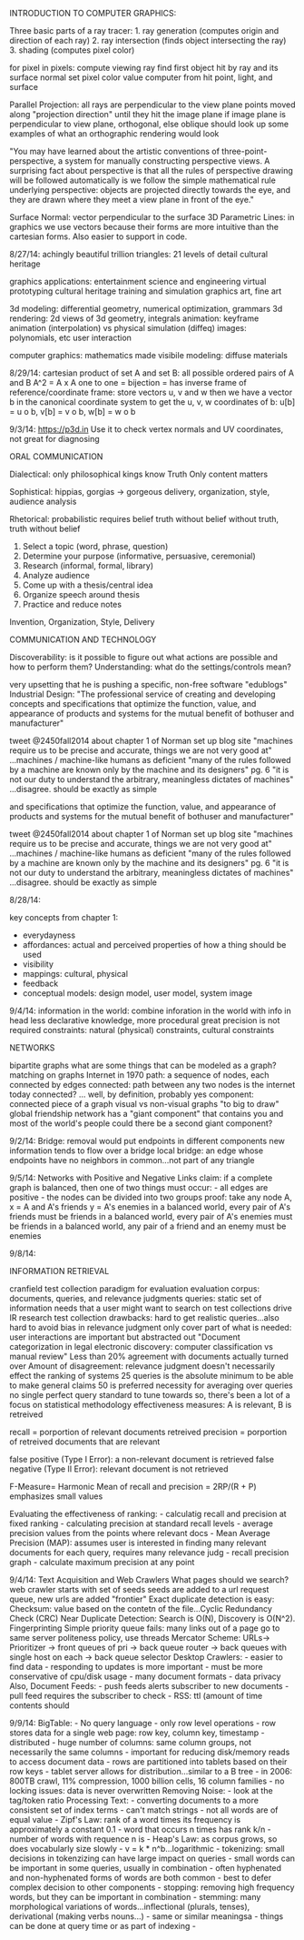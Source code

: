 INTRODUCTION TO COMPUTER GRAPHICS:

Three basic parts of a ray tracer: 1. ray generation (computes origin and
direction of each ray) 2. ray intersection (finds object intersecting the ray)
3. shading (computes pixel color)

for pixel in pixels: compute viewing ray find first object hit by ray and its
surface normal set pixel color value computer from hit point, light, and surface

Parallel Projection: all rays are perpendicular to the view plane points moved
along "projection direction" until they hit the image plane if image plane is
perpendicular to view plane, orthogonal, else oblique should look up some
examples of what an orthographic rendering would look
    
"You may have learned about the artistic conventions of three-point-perspective,
a system for manually constructing perspective views.  A surprising fact about
perspective is that all the rules of perspective drawing will be followed
automatically is we follow the simple mathematical rule underlying perspective:
objects are projected directly towards the eye, and they are drawn where they
meet a view plane in front of the eye."

Surface Normal: vector perpendicular to the surface 3D Parametric Lines: in
graphics we use vectors because their forms are more intuitive than the
cartesian forms.  Also easier to support in code.

8/27/14:
achingly beautiful
trillion triangles: 21 levels of detail
cultural heritage

graphics applications:
entertainment
science and engineering
virtual prototyping
cultural heritage
training and simulation
graphics art, fine art

3d modeling: differential geometry, numerical optimization, grammars
3d rendering: 2d views of 3d geometry, integrals
animation: keyframe animation (interpolation) vs physical simulation (diffeq)
images: polynomials, etc
user interaction

computer graphics: mathematics made visibile
modeling: diffuse materials

8/29/14:
cartesian product of set A and set B: all possible ordered pairs of A and B
A^2 = A x A
one to one = bijection = has inverse
frame of reference/coordinate frame: store vectors u, v and w
then we have a vector b in the canonical coordinate system
to get the u, v, w coordinates of b:
u[b] = u o b, v[b] = v o b, w[b] = w o b

9/3/14:
https://p3d.in
Use it to check vertex normals and UV coordinates, not great for diagnosing


ORAL COMMUNICATION

Dialectical: only philosophical kings know Truth Only content matters

Sophistical: hippias, gorgias -> gorgeous delivery, organization, style,
audience analysis

Rhetorical: probabilistic requires belief truth without belief without truth,
truth without belief

1. Select a topic (word, phrase, question)
2. Determine your purpose (informative, persuasive, ceremonial)
3. Research (informal, formal, library)
4. Analyze audience
5. Come up with a thesis/central idea
6. Organize speech around thesis
7. Practice and reduce notes

Invention, Organization, Style, Delivery


COMMUNICATION AND TECHNOLOGY

Discoverability: is it possible to figure out what actions are possible and how
to perform them?  Understanding: what do the settings/controls mean?

very upsetting that he is pushing a specific, non-free software "edublogs"
Industrial Design: "The professional service of creating and developing concepts
and specifications that optimize the function, value, and appearance of products
and systems for the mutual benefit of bothuser and manufacturer"

tweet @2450fall2014 about chapter 1 of Norman
set up blog site
"machines require us to be precise and accurate, things we are not very good
at"
...machines / machine-like humans as deficient
"many of the rules followed by a machine are known only by the machine and its
designers" pg. 6
"it is not our duty to understand the arbitrary, meaningless dictates of
machines" ...disagree.  should be exactly as simple

and specifications that optimize the function, value, and appearance of products
and systems for the mutual benefit of bothuser and manufacturer"

tweet @2450fall2014 about chapter 1 of Norman
set up blog site
"machines require us to be precise and accurate, things we are not very good
at"
...machines / machine-like humans as deficient
"many of the rules followed by a machine are known only by the machine and its
designers" pg. 6
"it is not our duty to understand the arbitrary, meaningless dictates of
machines" ...disagree.  should be exactly as simple

8/28/14:

key concepts from chapter 1:
 - everydayness
 - affordances: actual and perceived properties of how a thing should be used
 - visibility 
 - mappings: cultural, physical
 - feedback
 - conceptual models: design model, user model, system image

9/4/14:
information in the world: combine inforation in the world with info in head
less declarative knowledge, more procedural
great precision is not required
constraints: natural (physical) constraints, cultural constraints

NETWORKS

bipartite graphs
what are some things that can be modeled as a graph?  
matching on graphs
Internet in 1970
path: a sequence of nodes, each connected by edges
connected: path between any two nodes
is the internet today connected? ... well, by definition, probably yes
component: connected piece of a graph
visual vs non-visual graphs "to big to draw"
global friendship network has a "giant component" that contains you and most of
the world's people
could there be a second giant component?  

9/2/14: Bridge: removal would put endpoints in different components
new information tends to flow over a bridge
local bridge: an edge whose endpoints have no neighbors in common...not part of
any triangle

9/5/14: Networks with Positive and Negative Links
claim: if a complete graph is balanced, then one of two things must occur:
    - all edges are positive
    - the nodes can be divided into two groups
proof:
take any node A, x = A and A's friends
                 y = A's enemies
in a balanced world, every pair of A's friends must be friends
in a balanced world, every pair of A's enemies must be friends
in a balanced world, any pair of a friend and an enemy must be enemies

9/8/14: 


INFORMATION RETRIEVAL

cranfield test collection paradigm for evaluation
evaluation corpus: documents, queries, and relevance judgments
queries: static set of information needs that a user might want to search on
test collections drive IR research
test collection drawbacks: hard to get realistic queries...also hard to avoid
bias in relevance judgment
only cover part of what is needed: user interactions are important but
abstracted out
"Document categorization in legal electronic discovery: computer classification
vs manual review"
Less than 20% agreement with documents actually turned over
Amount of disagreement: relevance judgment doesn't necessarily effect the
ranking of systems
25 queries is the absolute minimum to be able to make general claims
50 is preferred
necessity for averaging over queries
no single perfect query standard to tune towards
so, there's been a lot of a focus on statistical methodology
effectiveness measures: A is relevant, B is retreived

recall = porportion of relevant documents retreived
precision = porportion of retreived documents that are relevant

false positive (Type I Error): a non-relevant document is retrieved
false negative (Type II Error): relevant document is not retrieved

F-Measure= Harmonic Mean of recall and precision = 2RP/(R + P)
emphasizes small values

Evaluating the effectiveness of ranking:
     - calculatig recall and precision at fixed ranking
     - calculating precision at standard recall levels
     - average precision values from the points where relevant docs
	- Mean Average Precision (MAP): assumes user is interested in finding
	  many relevant documents for each query, requires many relevance judg
     - recall precision graph
     - calculate maximum precision at any point

9/4/14: Text Acquisition and Web Crawlers
What pages should we search?
web crawler starts with set of seeds
seeds are added to a url request queue, new urls are added "frontier"
Exact duplicate detection is easy: 
Checksum: value based on the contetn of the file...Cyclic Redundancy Check (CRC)
Near Duplicate Detection: Search is O(N), Discovery is O(N^2).  Fingerprinting
Simple priority queue fails: many links out of a page go to same server
politeness policy, use threads
Mercator Scheme: URLs-> Prioritizer -> front queues of pri -> back queue router
-> back queues with single host on each -> back queue selector
Desktop Crawlers:
	- easier to find data
	- responding to updates is more important
	- must be more conservative of cpu/disk usage
	- many document formats
	- data privacy
Also, Document Feeds:
	- push feeds alerts subscriber to new documents
	- pull feed requires the subscriber to check
	- RSS: ttl (amount of time contents should

9/9/14:
BigTable:
    - No query language
    - only row level operations
    - row stores data for a single web page: row key, column key, timestamp
    - distributed
    - huge number of columns: same column groups, not necessarily the same
      columns
    - important for reducing disk/memory reads to access document data
    - rows are partitioned into tablets based on their row keys
    - tablet server allows for distribution...similar to a B tree
    - in 2006: 800TB crawl, 11% compression, 1000 billion cells, 16 column
      families
    - no locking issues: data is never overwritten
Removing Noise:
    - look at the tag/token ratio
Processing Text:
    - converting documents to a more consistent set of index terms
    - can't match strings
    - not all words are of equal value
    - Zipf's Law: rank of a word times its frequency is approximately a
      constant 0.1
    - word that occurs n times has rank k/n
    - number of words with requence n is 
    - Heap's Law: as corpus grows, so does vocabularly size slowly
    - v = k * n^b...logarithmic
    - tokenizing: small decisions in tokenzizing can have large impact on
      queries
    - small words can be important in some queries, usually in combination
    - often hyphenated and non-hyphenated forms of words are both common
    - best to defer complex decision to other components
    - stopping: removing high frequency words, but they can be important in
      combination
    - stemming: many morphological variations of words...inflectional (plurals,
      tenses), derivational (making verbs nouns...)
    - same or similar meaningsa
    - things can be done at query time or as part of indexing
    - 
